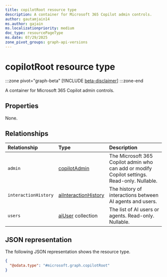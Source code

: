 ```yaml
---
title: copilotRoot resource type
description: A container for Microsoft 365 Copilot admin controls.
author: gautamjain14
ms.author: gajain
ms.localizationpriority: medium
doc_type: resourcePageType
ms.date: 07/29/2025
zone_pivot_groups: graph-api-versions
---
```


# copilotRoot resource type

<!-- cSpell:ignore gautamjain14 gajain -->

:::zone pivot="graph-beta"
[!INCLUDE [beta-disclaimer](../includes/beta-disclaimer.md)]
:::zone-end

A container for Microsoft 365 Copilot admin controls.

## Properties

None.

## Relationships

| Relationship         | Type                                                         | Description                                                                                  |
|:---------------------|:-------------------------------------------------------------|:---------------------------------------------------------------------------------------------|
| `admin`              | [copilotAdmin](../resources/copilotadmin.md)                 | The Microsoft 365 Copilot admin who can add or modify Copilot settings. Read-only. Nullable. |
| `interactionHistory` | [aiInteractionHistory](../resources/aiinteractionhistory.md) | The history of interactions between AI agents and users.                                     |
| `users`              | [aiUser](../resources/aiuser.md) collection                  | The list of AI users or agents. Read-only. Nullable.                                         |

## JSON representation

The following JSON representation shows the resource type.

``` json
{
  "@odata.type": "#microsoft.graph.copilotRoot"
}
```
